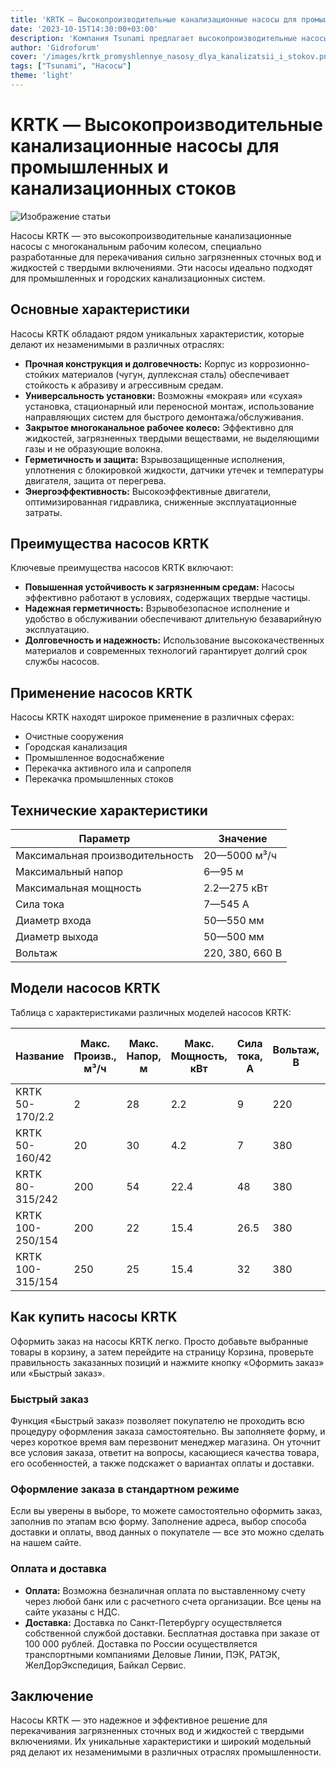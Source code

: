 ```yaml
---
title: 'KRTK — Высокопроизводительные канализационные насосы для промышленных и канализационных стоков'
date: '2023-10-15T14:30:00+03:00'
description: 'Компания Tsunami предлагает высокопроизводительные насосы KRTK для перекачивания загрязненных сточных вод и жидкостей с твердыми включениями.'
author: 'Gidroforum'
cover: '/images/krtk_promyshlennye_nasosy_dlya_kanalizatsii_i_stokov.png'
tags: ["Tsunami", "Насосы"]
theme: 'light'
---
```


# KRTK — Высокопроизводительные канализационные насосы для промышленных и канализационных стоков

![Изображение статьи](/images/krtk_promyshlennye_nasosy_dlya_kanalizatsii_i_stokov.94754605)

Насосы KRTK — это высокопроизводительные канализационные насосы с многоканальным рабочим колесом, специально разработанные для перекачивания сильно загрязненных сточных вод и жидкостей с твердыми включениями. Эти насосы идеально подходят для промышленных и городских канализационных систем.

## Основные характеристики

Насосы KRTK обладают рядом уникальных характеристик, которые делают их незаменимыми в различных отраслях:

- **Прочная конструкция и долговечность:** Корпус из коррозионно-стойких материалов (чугун, дуплексная сталь) обеспечивает стойкость к абразиву и агрессивным средам.
- **Универсальность установки:** Возможны «мокрая» или «сухая» установка, стационарный или переносной монтаж, использование направляющих систем для быстрого демонтажа/обслуживания.
- **Закрытое многоканальное рабочее колесо:** Эффективно для жидкостей, загрязненных твердыми веществами, не выделяющими газы и не образующие волокна.
- **Герметичность и защита:** Взрывозащищенные исполнения, уплотнения с блокировкой жидкости, датчики утечек и температуры двигателя, защита от перегрева.
- **Энергоэффективность:** Высокоэффективные двигатели, оптимизированная гидравлика, сниженные эксплуатационные затраты.

## Преимущества насосов KRTK

Ключевые преимущества насосов KRTK включают:

- **Повышенная устойчивость к загрязненным средам:** Насосы эффективно работают в условиях, содержащих твердые частицы.
- **Надежная герметичность:** Взрывобезопасное исполнение и удобство в обслуживании обеспечивают длительную безаварийную эксплуатацию.
- **Долговечность и надежность:** Использование высококачественных материалов и современных технологий гарантирует долгий срок службы насосов.

## Применение насосов KRTK

Насосы KRTK находят широкое применение в различных сферах:

- Очистные сооружения
- Городская канализация
- Промышленное водоснабжение
- Перекачка активного ила и сапропеля
- Перекачка промышленных стоков

## Технические характеристики

| Параметр                      | Значение                                    |
|--------------------------------|--------------------------------------------|
| Максимальная производительность  | 20—5000 м³/ч                               |
| Максимальный напор            | 6—95 м                                      |
| Максимальная мощность         | 2.2—275 кВт                                 |
| Сила тока                      | 7—545 А                                     |
| Диаметр входа                  | 50—550 мм                                   |
| Диаметр выхода                 | 50—500 мм                                   |
| Вольтаж                         | 220, 380, 660 В                             |

## Модели насосов KRTK

Таблица с характеристиками различных моделей насосов KRTK:

| Название              | Макс. Произв., м³/ч | Макс. Напор, м | Макс. Мощность, кВт | Сила тока, А | Вольтаж, В | Скорость, об/мин | Вход. ∅, мм | Вых. ∅, мм | Раб. кол., мм | Гидр. давл., бар | Мин. уровень жидкости, мм | Полюсов | Вес, кг |
|------------------------|----------------------|-----------------|----------------------|---------------|-----------|------------------|-----------|-----------|-------------|----------------|------------------------|----------|-------|
| KRTK 50-170/2.2        | 2                    | 28              | 2.2                  | 9             | 220       | 2900            | 130       | 50        | 170         | 6               | 170                      | 2        | 50    |
| KRTK 50-160/42         | 20                   | 30              | 4.2                  | 7             | 380       | 2900            | 50        | 50        | 150         | 6               | 230                      | 2        | 60    |
| KRTK 80-315/242        | 200                  | 54              | 22.4                | 48            | 380       | 2900            | 80        | 80        | 210         | 6               | 300                      | 2        | 250   |
| KRTK 100-250/154       | 200                  | 22              | 15.4                | 26.5          | 380       | 1450            | 100       | 100       | 256         | 6               | 365                      | 4        | 235   |
| KRTK 100-315/154       | 250                  | 25              | 15.4                | 32            | 380       | 1450            | 100       | 100       | 270         | 6               | 420                      | 4        | 275   |

## Как купить насосы KRTK

Оформить заказ на насосы KRTK легко. Просто добавьте выбранные товары в корзину, а затем перейдите на страницу Корзина, проверьте правильность заказанных позиций и нажмите кнопку «Оформить заказ» или «Быстрый заказ».

### Быстрый заказ

Функция «Быстрый заказ» позволяет покупателю не проходить всю процедуру оформления заказа самостоятельно. Вы заполняете форму, и через короткое время вам перезвонит менеджер магазина. Он уточнит все условия заказа, ответит на вопросы, касающиеся качества товара, его особенностей, а также подскажет о вариантах оплаты и доставки.

### Оформление заказа в стандартном режиме

Если вы уверены в выборе, то можете самостоятельно оформить заказ, заполнив по этапам всю форму. Заполнение адреса, выбор способа доставки и оплаты, ввод данных о покупателе — все это можно сделать на нашем сайте.

### Оплата и доставка

- **Оплата:** Возможна безналичная оплата по выставленному счету через любой банк или с расчетного счета организации. Все цены на сайте указаны с НДС.
- **Доставка:** Доставка по Санкт-Петербургу осуществляется собственной службой доставки. Бесплатная доставка при заказе от 100 000 рублей. Доставка по России осуществляется транспортными компаниями Деловые Линии, ПЭК, РАТЭК, ЖелДорЭкспедиция, Байкал Сервис.

## Заключение

Насосы KRTK — это надежное и эффективное решение для перекачивания загрязненных сточных вод и жидкостей с твердыми включениями. Их уникальные характеристики и широкий модельный ряд делают их незаменимыми в различных отраслях промышленности.
```